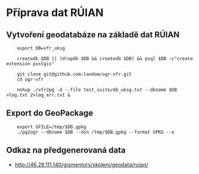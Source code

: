 Příprava dat RÚIAN
==================

Vytvoření geodatabáze na základě dat RÚIAN
------------------------------------------

        export DB=vfr_uksg
        
        createdb $DB || (dropdb $DB && createdb $DB) && psql $DB -c"create extension postgis"
        
        git clone git@github.com:landam/ogr-vfr.git
        cd ogr-vfr
        
        nohup ./vfr2pg -d --file test_suite/db_uksg.txt --dbname $DB >log.txt 2>log_err.txt &

Export do GeoPackage
--------------------

        export GFILE=/tmp/$DB.gpkg
        ./pg2ogr --dbname $DB --dsn /tmp/$DB.gpkg --format GPKG --o

Odkaz na předgenerovaná data
----------------------------

* http://46.28.111.140/gismentors/skoleni/geodata/ruian/
